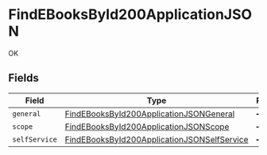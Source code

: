 # FindEBooksById200ApplicationJSON

OK


## Fields

| Field                                                                                                                 | Type                                                                                                                  | Required                                                                                                              | Description                                                                                                           |
| --------------------------------------------------------------------------------------------------------------------- | --------------------------------------------------------------------------------------------------------------------- | --------------------------------------------------------------------------------------------------------------------- | --------------------------------------------------------------------------------------------------------------------- |
| `general`                                                                                                             | [FindEBooksById200ApplicationJSONGeneral](../../models/operations/findebooksbyid200applicationjsongeneral.md)         | :heavy_minus_sign:                                                                                                    | N/A                                                                                                                   |
| `scope`                                                                                                               | [FindEBooksById200ApplicationJSONScope](../../models/operations/findebooksbyid200applicationjsonscope.md)             | :heavy_minus_sign:                                                                                                    | N/A                                                                                                                   |
| `selfService`                                                                                                         | [FindEBooksById200ApplicationJSONSelfService](../../models/operations/findebooksbyid200applicationjsonselfservice.md) | :heavy_minus_sign:                                                                                                    | N/A                                                                                                                   |